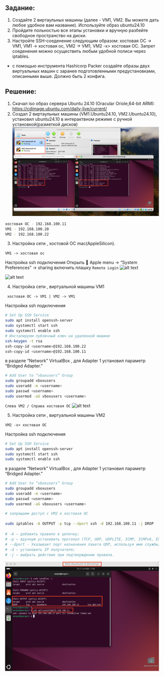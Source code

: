 ## Задание:
1. Создайте 2 виртаульных машины (далее - VM1, VM2. Вы можете дать любое удобное вам название). Используйте образ ubuntu24.10
2. Пройдите польностью все этапы установки и вручную разбейте свободное пространство на диски.
3. Настройте SSH-соеденение следующим образом: хостовая ОС -> VM1, VM1 -> хостовая ос, VM2 -> VM1, VM2 -x> хостовая ОС. Запрет соеденения можно осуществить любым удобной полиси через iptables.

* с помощью инструмента Hashicorp Packer создайте образы двух виртуальных машин с заранее подготовленными предустановками, описанными выше. Должно быть 2 конфига.

## Решение:
1. Скачал iso образ сервера Ubuntu 24.10 (Oracular Oriole,64-bit ARM): https://cdimage.ubuntu.com/daily-live/current/
2. Создал 2 виртаульных машины (VM1.Ubuntu24.10, VM2.Ubuntu24.10), установил ubuntu24.10 в интерактвном режиме c ручной установкой(разметкой дисков)
![alt text](template/image/image.png)

```bash
хостовая ОС - 192.168.100.11
VM1 - 192.168.100.20
VM2 - 192.168.100.22
```

3. Настройка сети , хостовой ОС mac(AppleSilicon).

``` VM1 -> хостовая ос ```

Настройка ssh подключения 
Открыть  Apple menu -> “System Preferences” -> sharing
включить плашку ```Remote Login```
![alt text](template/image/image2.png)

![alt text](template/image/image4.png)

4. Настройка сети , виртуальной машины VM1

``` хостовая ОС -> VM1 | VM2 -> VM1```

Настройка ssh подключения
```bash
# Set Up SSH Service
sudo apt install openssh-server
sudo systemctl start ssh
sudo systemctl enable ssh
# Инсталируем публичный ключ на удаленной машине
ssh-keygen -t rsa
ssh-copy-id <username>@192.168.100.22
ssh-copy-id <username>@192.168.100.11
```
в разделе “Network” VirtualBox , для Adapter 1 установил параметр “Bridged Adapter.”

```bash
# Add User to “vboxusers” Group
sudo groupadd vboxusers
sudo useradd -m <username>
sudo passwd <username>
sudo usermod -aG vboxusers <username>
```
```Слева VM2 / Справа хостовая ОС```
![alt text](template/image/image3.png)

5. Настройка сети , виртуальной машины VM2

``` VM2 -x> хостовая ОС ```

Настройка ssh подключения
```bash
# Set Up SSH Service
sudo apt install openssh-server
sudo systemctl start ssh
sudo systemctl enable ssh
```
в разделе “Network” VirtualBox , для Adapter 1 установил параметр “Bridged Adapter.”

```bash
# Add User to “vboxusers” Group
sudo groupadd vboxusers
sudo useradd -m <username>
sudo passwd <username>
sudo usermod -aG vboxusers <username>
```

```bash
# запрещаем доступ с VM2 к хостовая ОС

sudo iptables -A OUTPUT -p tcp --dport ssh -d 192.168.100.11 -j DROP

# -A – добавить правило в цепочку;
# -p – вручную установить протокол (TCP, UDP, UDPLITE, ICMP, ICMPv6, ESP, AH, SCTP, MH);
# --dport - Указывает порт назначения пакета UDP, используя имя службы, номер порта или диапазон номеров портов.
# -d – установить IP получателя;
# -j – выбрать действие при подтверждении правила.
```
![alt text](template/image/image-1.png)